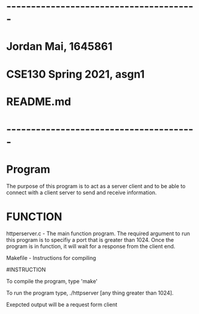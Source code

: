 # ---------------------------------------
# Jordan Mai, 1645861
# CSE130 Spring 2021, asgn1
# README.md
# ---------------------------------------

# Program
The purpose of this program is to act as a server client and to be able to connect with a client server to send and receive information. 

# FUNCTION
httperserver.c - The main function program. The required argument to run this program is to specifiy a port that is greater than 1024. Once the program is in function, it will wait for a response from the client end.

Makefile - Instructions for compiling

#INSTRUCTION

To compile the program, type 'make'

To run the program type, ./httpserver [any thing greater than 1024].

Exepcted output will be a request form client

